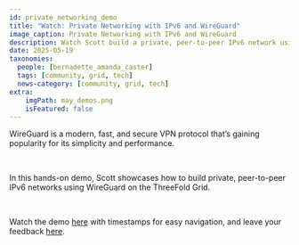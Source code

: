 ```yaml
---
id: private_networking_demo
title: "Watch: Private Networking with IPv6 and WireGuard"
image_caption: Private Networking with IPv6 and WireGuard
description: Watch Scott build a private, peer-to-peer IPv6 network using WireGuard, powered by the decentralized ThreeFold Grid.
date: 2025-05-19
taxonomies:
  people: [bernadette_amanda_caster]
  tags: [community, grid, tech]
  news-category: [community, grid, tech]
extra:
    imgPath: may_demos.png
    isFeatured: false
---
```


WireGuard is a modern, fast, and secure VPN protocol that’s gaining popularity for its simplicity and performance.

<br/>

In this hands-on demo, Scott showcases how to build private, peer-to-peer IPv6 networks using WireGuard on the ThreeFold Grid.

<br/>

Watch the demo [here](https://youtu.be/TlJSmryxRrk?si=tSYeaS9uoQonz_YR) with timestamps for easy navigation, and leave your feedback [here](https://forum.threefold.io/t/watch-private-networking-with-ipv6-and-wireguard/4593).